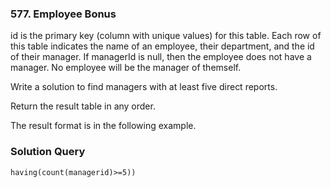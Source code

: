 ###  577. Employee Bonus
id is the primary key (column with unique values) for this table.
Each row of this table indicates the name of an employee, their department, and the id of their manager.
If managerId is null, then the employee does not have a manager.
No employee will be the manager of themself.
 

Write a solution to find managers with at least five direct reports.

Return the result table in any order.

The result format is in the following example.
  

 


### Solution Query

```select  name from employee where id in (select managerid from employee group by managerid
having(count(managerid)>=5))
```


